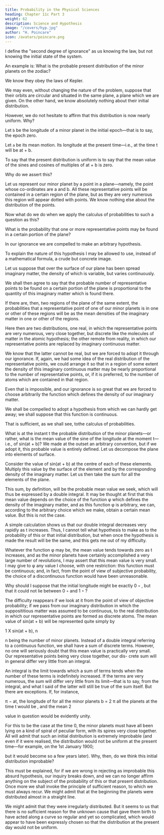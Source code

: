 ```yaml
---
title: Probability in the Physical Sciences
heading: Chapter 11c Part 3
weight: 62
description: Science and Hypothesis
image: "/covers/hyp.jpg"
author: "H. Poincare"
icon: /avatars/poincare.png
---
```




I define the "second degree of ignorance" as us knowing the law, but not knowing the initial state of the system. 

An example is: What is the probable present distribution of the minor planets on the zodiac? 

We know they obey the laws of Kepler. 

We may even, without changing the nature of the problem, suppose that their orbits are circular and situated in the same plane, a plane which we are given. On the other hand, we know absolutely nothing about their initial distribution. 

However, we do not hesitate to affirm that this distribution is now nearly uniform. Why? 

Let `b` be the longitude of a minor planet in the initial epoch—that is to say, the epoch zero.

Let `a` be its mean motion. Its longitude at the present time—i.e., at the time t will be at + b. 

To say that the  present distribution is uniform is to say that the mean value of the sines and cosines of multiples of at + b is zero. 

Why do we assert this? 

Let us represent our minor planet by a point in a plane—namely, the point whose co-ordinates are a and b. All these representative points will be contained in a certain region of the plane, but as they are very numerous this region will appear dotted
with points. We know nothing else about the distribution of the points. 

Now what do we do when we apply the calculus of probabilities to such a question as this?

What is the probability that one or more representative points may be found in a certain portion of the plane?

In our ignorance we are compelled to make an arbitrary hypothesis. 

To explain the nature of this hypothesis I may be allowed to use, instead of a mathematical formula, a crude but concrete image. 

Let us suppose that over the surface of our plane has been spread imaginary matter, the density of which is variable, but varies continuously. 

We shall then agree to say that the probable number of representative points to be found on a certain portion of the plane is proportional to the quantity of this imaginary matter which is found there. 

If there are, then, two regions of the plane of the same extent, the probabilities that a representative point of one of our minor planets is in one or other of these regions will be as the mean densities of the imaginary matter in one or other of the regions. 

Here then are two distributions, one real, in which the representative points are very numerous, very close together, but discrete like the molecules of
matter in the atomic hypothesis; the other remote from reality, in which our representative points are replaced by
imaginary continuous matter. 

We know that the latter cannot be real, but we are forced to adopt it through our ignorance. If, again, we had some idea of the real distribution of the representative points, we could arrange it so that in a region of some extent the density of this imaginary continuous matter may be nearly proportional to the number of representative points, or, if it is preferred,
to the number of atoms which are contained in that region. 

Even that is impossible, and our ignorance is so great that we are forced to choose arbitrarily the function which defines the density of our imaginary matter.

We shall be compelled to adopt a hypothesis from which we can hardly get away; we shall suppose that this function is continuous. 

That is sufficient, as we shall see, tothe calculus of probabilities.

<!-- enable us to reach our conclusion. -->

What is at the instant t the probable distribution of the minor planets—or rather, what is the mean value of the sine of the longitude at the moment t—i.e., of sin(at + b)? We made at the outset an arbitrary convention, but if we adopt it, this probable value is entirely
defined. Let us decompose the plane into elements of surface. 

Consider the value of sin(at + b) at the centre of each of these elements. Multiply this value by the surface of the element and by the corresponding density of the imaginary matter. Let us then take the sum for all the elements of the plane. 

This sum, by definition, will be the probable mean value we seek, which will thus be expressed by a double integral. It may be thought
at first that this mean value depends on the choice of the function φ which defines the density of the imaginary matter, and as this function φ is arbitrary, we can, according to the arbitrary choice which we make, obtain a certain mean value. But this is not the case. 

A simple calculation shows us that our double integral decreases very rapidly as t increases. Thus, I cannot tell what hypothesis to make as to the probability of this or that initial distribution, but when once the hypothesis is made the result will be the same, and this gets me out of my difficulty. 

Whatever the function φ may be, the mean value tends towards zero as t increases, and as the minor planets have certainly accomplished a very large
number of revolutions, I may assert that this mean value is very small. I may give to φ any value I choose, with
one restriction: this function must be continuous; and, in fact, from the point of view of subjective probability,
the choice of a discontinuous function would have been unreasonable. 

Why should I suppose that the initial longitude might be exactly 0 ◦ , but that it could not lie between 0 ◦ and 1 ◦ ?

The difficulty reappears if we look at it from the point of view of objective probability; if we pass from our imaginary distribution in which the supposititious matter was assumed to be continuous, to the real distribution in which our representative points are formed as discrete atoms. The mean value of sin(at + b) will be represented quite simply by

1 X
sin(at + b),
n

n being the number of minor planets. Instead of a double integral referring to a continuous function, we shall have
a sum of discrete terms. However, no one will seriously doubt that this mean value is practically very small. Our representative points being very close together, our dis-
crete sum will in general differ very little from an integral. 

An integral is the limit towards which a sum of terms tends when the number of these terms is indefinitely increased. If the terms are very numerous, the sum will differ very little from its limit—that is to say, from the integral, and what I said of the latter will still be true of the sum itself. But there are exceptions. If, for instance,

π
− at, the longitude of
for all the minor planets b =
2
π
all the planets at the time t would be , and the mean
2

value in question would be evidently unity. 

For this to be the case at the time 0, the minor planets must have all been lying on a kind of spiral of peculiar form, with its spires very close together. All will admit that such an initial distribution is extremely improbable (and even if it were realised, the distribution would not be uniform at the present time—for example, on the 1st January 1900;

but it would become so a few years later). Why, then, do we think this initial distribution improbable? 

This must be explained, for if we are wrong in rejecting as improbable this absurd hypothesis, our inquiry breaks down, and we can no longer affirm anything on the subject of the probability of this or that present distribution. Once more we shall invoke the principle of sufficient reason, to which we must always recur. We might admit that at
the beginning the planets were distributed almost in a straight line. 

We might admit that they were irregularly distributed. But it seems to us that there is no sufficient reason for the unknown cause that gave them birth to have acted along a curve so regular and yet so complicated, which would appear to have been expressly chosen so that the distribution at the present day would not be uniform.



